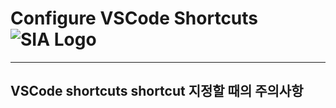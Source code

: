 # Configure VSCode Shortcuts  ![SIA Logo](../../img/sia-logo-first.svg "Stack It All")
---
## VSCode shortcuts shortcut 지정할 때의 주의사항

<!-- #region 1 -->




<!-- #endregion 2 -->



<!-- #region 2-->




<!-- #endregion 2 -->